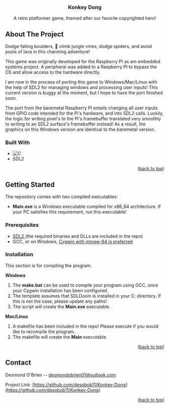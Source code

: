
<a id="readme-top"></a>





<br />
<div align="center">
  <a href="https://github.com/desobob11/SDLDoom">
  </a>

  <h3 align="center">Konkey Dong</h3>

  <p align="center">
    A retro platformer game, themed after our favorite copyrighted hero! 
  </p>
</div>





## About The Project

 Dodge falling boulders, :runner: climb jungle vines, dodge spiders, and avoid pools of lava in this charming adventure!
 
  This game was originally developed for the Raspberry PI as am embedded systems project. A peripheral was added to a Raspberry PI to bypass the OS and allow access to the hardware directly.

  I am now in the process of porting this game to Windows/Mac/Linux with the help of SDL2 for managing windows and processing user inputs! This current version is buggy at the moment, but I hope to have the port finished soon.

  The port from the baremetal Raspberry PI entails changing all user inputs from GPIO code intended for the Pi's hardware, and into SDL2 calls. Luckily, the logic for writing pixel's to the Pi's framebuffer translated very smoothly to writing to an SDL2 surface's framebuffer instead! As a result, the graphics on this Windows version are identical to the baremetal version. 

### Built With

* ![C](https://img.shields.io/badge/c-%2300599C.svg?style=for-the-badge&logo=c&logoColor=white)
* SDL2

<p align="right">(<a href="#readme-top">back to top</a>)</p>




## Getting Started

The repository comes with two compiled executables:
* **Main.exe** is a Windows executable compiled for x86_64 architecture. If your PC satisfies this requirement, run this executable!


### Prerequisites

* <a href="https://www.libsdl.org/"> SDL2 </a> (the required binaries and DLLs are included in the repo)
* GCC, or on Windows, <a href="https://cygwin.com/"> Cygwin with mingw-64 is preferred </a>

### Installation

This section is for compiling the program.

**Windows**
1. The **make.bat** can be used to compile your program using GCC, once your Cygwin installation has been configured.
2. The template assumes that SDLDoom is installed in your C: directory. If this is not the case, please update any paths!
3. The script will create the **Main.exe** executable.

**Mac/Linux**
1. A makefile has been included in the repo! Please execute if you would like to recompile the program.
2. The makefile will create the **Main** executable.

<p align="right">(<a href="#readme-top">back to top</a>)</p>







## Contact

Desmond O'Brien -- desmondobrien01@outlook.com

Project Link: [https://github.com/desobob11/Konkey-Dong](https://github.com/desobob11/Konkey-Dong)

<p align="right">(<a href="#readme-top">back to top</a>)</p>

